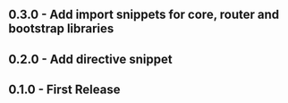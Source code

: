 ## 0.3.0 - Add import snippets for core, router and bootstrap libraries

## 0.2.0 - Add directive snippet

## 0.1.0 - First Release
